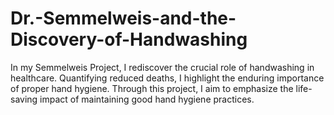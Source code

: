 # Dr.-Semmelweis-and-the-Discovery-of-Handwashing
In my Semmelweis Project, I rediscover the crucial role of handwashing in healthcare. Quantifying reduced deaths, I highlight the enduring importance of proper hand hygiene. Through this project, I aim to emphasize the life-saving impact of maintaining good hand hygiene practices.
